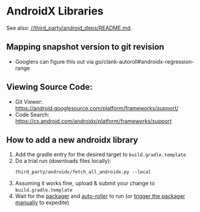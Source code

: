 # AndroidX Libraries

See also: [//third_party/android_deps/README.md](/third_party/android_deps/README.md).

## Mapping snapshot version to git revision

* Googlers can figure this out via go/clank-autoroll#androidx-regression-range

## Viewing Source Code:

* Git Viewer: https://android.googlesource.com/platform/frameworks/support/
* Code Search: https://cs.android.com/androidx/platform/frameworks/support

## How to add a new androidx library

1. Add the gradle entry for the desired target to `build.gradle.template`
2. Do a trial run (downloads files locally):
   ```
   third_party/androidx/fetch_all_androidx.py --local
   ```
3. Assuming it works fine, upload & submit your change to `build.gradle.template`
4. Wait for the [packager] and [auto-roller] to run (or [trigger the packager manually] to expedite)

[packager]: https://ci.chromium.org/ui/p/chromium/builders/ci/android-androidx-packager
[auto-roller]: https://autoroll.skia.org/r/androidx-chromium
[trigger the packager manually]: https://luci-scheduler.appspot.com/jobs/chromium/android-androidx-packager
